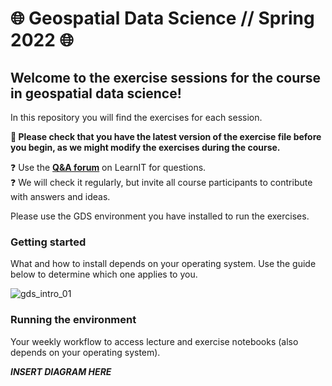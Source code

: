# :globe_with_meridians: Geospatial Data Science // Spring 2022 :globe_with_meridians:


## Welcome to the exercise sessions for the course in geospatial data science!

In this repository you will find the exercises for each session.

**:star2: Please check that you have the latest version of the exercise file before you begin, as we might modify the exercises during the course.**

:question: Use the **[Q&A forum](https://learnit.itu.dk/mod/forum/view.php?id=152405)** on LearnIT for questions.  
:question: We will check it regularly, but invite all course participants to contribute with answers and ideas.

Please use the GDS environment you have installed to run the exercises.

### Getting started
What and how to install depends on your operating system. Use the guide below to determine which one applies to you.

![gds_intro_01](https://user-images.githubusercontent.com/73348979/152125309-b2184bf2-c01b-4b81-a3fe-3f7fc9424ed8.png)

### Running the environment
Your weekly workflow to access lecture and exercise notebooks (also depends on your operating system).


***INSERT DIAGRAM HERE***






